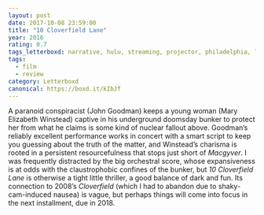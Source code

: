 ```yaml
---
layout: post 
date: 2017-10-08 23:59:00
title: "10 Cloverfield Lane"
year: 2016
rating: 0.7
tags_letterboxd: narrative, hulu, streaming, projector, philadelphia, leah, Robtober
tags:
  - film
  - review
category: Letterboxd
canonical: https://boxd.it/kIbJf
---
```


A paranoid conspiracist (John Goodman) keeps a young woman (Mary Elizabeth Winstead) captive in his underground doomsday bunker to protect her from what he claims is some kind of nuclear fallout above. Goodman’s reliably excellent performance works in concert with a smart script to keep you guessing about the truth of the matter, and Winstead’s charisma is rooted in a persistent resourcefulness that stops just short of <cite>Macgyver</cite>. I was frequently distracted by the big orchestral score, whose expansiveness is at odds with the claustrophobic confines of the bunker, but <cite>10 Cloverfield Lane</cite> is otherwise a tight little thriller, a good balance of dark and fun. Its connection to 2008’s <cite>Cloverfield</cite> (which I had to abandon due to shaky-cam-induced nausea) is vague, but perhaps things will come into focus in the next installment, due in 2018.